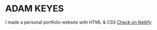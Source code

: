 # ADAM KEYES
I made a personal portfolio website with HTML & CSS
[Check on Netlify](https://64d0b57074696f57494bb038--coruscating-flan-f75184.netlify.app/)
